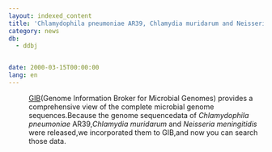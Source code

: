 ```yaml
---
layout: indexed_content
title: 'Chlamydophila pneumoniae AR39, Chlamydia muridarum and Neisseria meningitidiswere added to GIB'
category: news
db:
  - ddbj


date: 2000-03-15T00:00:00
lang: en
---
```


<html>
<dd><a href="/services/past-services-e.html#gib">GIB</a>(Genome Information Broker for Microbial Genomes) provides a comprehensive view of the complete microbial genome sequences.Because the genome sequencedata of <i>Chlamydophila pneumoniae</i> AR39,<i>Chlamydia muridarum</i> and <i>Neisseria meningitidis</i> were released,we incorporated them to GIB,and now you can search those data.</dd>
</html>
